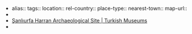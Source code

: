 - alias::
  tags::
  location::
  rel-country::
  place-type::
  nearest-town::
  map-url::
-
- [Şanlıurfa Harran Archaeological Site | Turkish Museums](https://turkishmuseums.com/museum/detail/2229-sanliurfa-harran-archaeological-site/2229/4)
-
